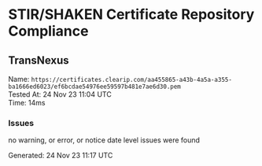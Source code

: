 # STIR/SHAKEN Certificate Repository Compliance

## TransNexus

Name: `https://certificates.clearip.com/aa455865-a43b-4a5a-a355-ba1666ed6023/ef6bcdae54976ee59597b481e7ae6d30.pem`\
Tested At: 24 Nov 23 11:04 UTC\
Time: 14ms

### Issues

no warning, or error, or notice date level issues were found

Generated: 24 Nov 23 11:17 UTC